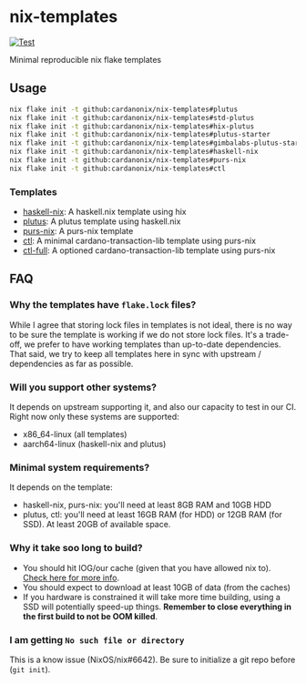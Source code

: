 # nix-templates

[![Test](https://github.com/LovelaceAcademy/nix-templates/actions/workflows/test.yml/badge.svg?branch=main)](https://github.com/LovelaceAcademy/nix-templates/actions/workflows/test.yml?query=branch%3Amain)

Minimal reproducible nix flake templates

## Usage

```bash
nix flake init -t github:cardanonix/nix-templates#plutus
nix flake init -t github:cardanonix/nix-templates#std-plutus
nix flake init -t github:cardanonix/nix-templates#hix-plutus
nix flake init -t github:cardanonix/nix-templates#plutus-starter
nix flake init -t github:cardanonix/nix-templates#gimbalabs-plutus-starter
nix flake init -t github:cardanonix/nix-templates#haskell-nix
nix flake init -t github:cardanonix/nix-templates#purs-nix
nix flake init -t github:cardanonix/nix-templates#ctl 
```

### Templates

- [haskell-nix](./haskell-nix): A haskell.nix template using hix
- [plutus](./plutus): A plutus template using haskell.nix
- [purs-nix](./purs-nix): A purs-nix template
- [ctl](./ctl): A minimal cardano-transaction-lib template using purs-nix
- [ctl-full](./ctl-full): A optioned cardano-transaction-lib template using purs-nix

## FAQ

### Why the templates have `flake.lock` files?

While I agree that storing lock files in templates is not ideal, there is no way to be sure the template is working if we do not store lock files. It's a trade-off, we prefer to have working templates than up-to-date dependencies. That said, we try to keep all templates here in sync with upstream / dependencies as far as possible.

### Will you support other systems?

It depends on upstream supporting it, and also our capacity to test in our CI. Right now only these systems are supported:

- x86_64-linux (all templates)
- aarch64-linux (haskell-nix and plutus)

### Minimal system requirements?

It depends on the template:

- haskell-nix, purs-nix: you'll need at least 8GB RAM and 10GB HDD
- plutus, ctl: you'll need at least 16GB RAM (for HDD) or 12GB RAM (for SSD). At least 20GB of available space.

### Why it take soo long to build?

- You should hit IOG/our cache (given that you have allowed nix to). [Check here for more info](https://input-output-hk.github.io/haskell.nix/troubleshooting.html).
- You should expect to download at least 10GB of data (from the caches)
- If you hardware is constrained it will take more time building, using a SSD will potentially speed-up things. **Remember to close everything in the first build to not be OOM killed**.

### I am getting `No such file or directory`

This is a know issue (NixOS/nix#6642). Be sure to initialize a git repo before (`git init`).
